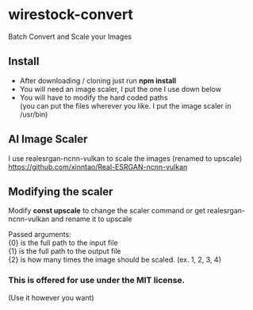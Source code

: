 # wirestock-convert
Batch Convert and Scale your Images

## Install
- After downloading / cloning just run **npm install**
- You will need an image scaler, I put the one I use down below
- You will have to modify the hard coded paths<br>(you can put the files wherever you like. I put the image scaler in /usr/bin)

## AI Image Scaler
I use realesrgan-ncnn-vulkan to scale the images (renamed to upscale)<br>
https://github.com/xinntao/Real-ESRGAN-ncnn-vulkan<br>

## Modifying the scaler
Modify **const upscale** to change the scaler command or get realesrgan-ncnn-vulkan and rename it to upscale

Passed arguments:<br>
{0} is the full path to the input file<br>
{1} is the full path to the output file<br>
{2} is how many times the image should be scaled. (ex. 1, 2, 3, 4)<br>

### This is offered for use under the MIT license.  
(Use it however you want)
